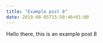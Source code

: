 ```yaml
---
title: "Example post 8"
date: 2019-08-05T15:50:46+01:00
---
```

Hello there, this is an example post 8
